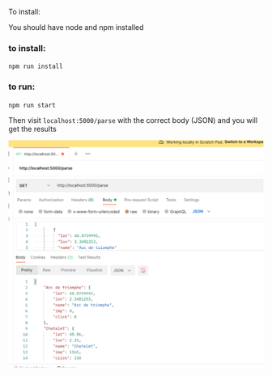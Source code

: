To install:

You should have node and npm installed

### to install:
`npm run install`

### to run:

`npm run start`

Then visit `localhost:5000/parse` with the correct body (JSON) and you will get the results

![working screenshot](./screenshot.png)
